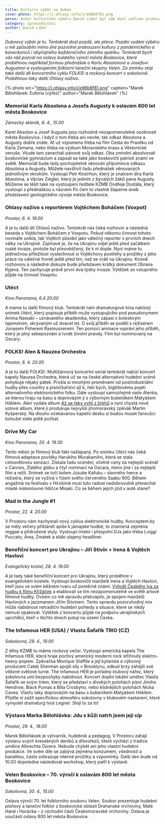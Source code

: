 ```yaml
---
title: Kulturní výběr na duben
cover-photo: https://i.ohlasy.info/i/e98b8f81.png
perex: Autor kulturního výběru David Liber byl sám dost zahlcen probouzením kultury z pandemického a koneckonců i obyčejného zimního spánku. Dubnový výběr je ale nakonec tu.
category: zpravodajství
author: David Liber
---
```


*Dubnový výběr je tu. Tentokrát dost pozdě, ale přece. Pozdní vydání výběru u mě způsobilo mimo jiné pozvolné probouzení kultury z pandemického a koneckonců i obyčejného každoročního zimního spánku. Tentokrát bych vás rád pozval na oslavy kulatého výročí města Boskovice, které proběhnou například formou přednášek o Karlu Absolonovi a Josefovi Augustovi a vystoupením folklorní taneční skupiny Velen. Za zmínku stojí také další díl koncertního cyklu FOLKS! a rockový koncert v sokolovně. Proběhnou taky další Ohlasy naživo.*

{% photo src="https://i.ohlasy.info/i/e98b8f81.png" caption="Marek Bělohlávek: Euforia (výřez)" author="Marek Bělohlávek" /%}

### Memoriál Karla Absolona a Josefa Augusty k oslavám 800 let města Boskovice

*Zámecký skleník, 6. 4., 15.00*

Karel Absolon a Josef Augusta jsou rozhodně nezapomenutelné osobnosti města Boskovice. I když o tom třeba ani nevíte, tak odkaz Absolona a Augusty dobře znáte. Ať už vzpomenu třeba na film Cesta do Pravěku od Karla Zemana, nebo třeba na výzkum Moravského krasu a Věstonické venuše. Všude tam zanechali pánové svůj odkaz. Oba zmínění absolvovali boskovické gymnázium a zapsali se také jako boskovičtí patrioti známí ve světě. Memoriál bude tedy pochopitelně věnován připomínce odkazu Absolona a Augusty. Můžete navštívit řadu přednášek věnovaných jednotlivým okruhům. Vystoupí Petr Kostrhun, který je znalcem díra Karla Absolona, a Václav Ziegler, který je jedním z bývalých žáků pana Augusty. Můžeme se těšit také na vystoupení ředitele KZMB Ondřeje Dostála, který vystoupí s přednáškou s názvem Po čem to vlastně šlapeme aneb představení geologického vývoje města Boskovice.

### Ohlasy naživo s reportérem Vojtěchem Boháčem (Voxpot)

*Prostor, 6. 4. 19.00*

A je tu další díl Ohlasů naživo. Tentokrát nás čeká rozhovor a následná beseda s Vojtěchem Boháčem z Voxpotu. Pokud někomu činnost tohoto novináře unikla, tak Vojtěch působil jako válečný reportér v prvních dnech války na Ukrajině. Zajímavé je, že na Ukrajinu odjel ještě před začátkem ruské invaze, protože byl přesvědčený, že k ní dojde. Nyní máme tu jedinečnou příležitost vyslechnout si Vojtěchovy postřehy a prožitky z jeho práce na válečné frontě ještě před tím, než se vrátí na Ukrajinu. Kromě rozhovoru a následné diskuze bude představen krátký dokument Obrana Kyjeva. Ten zachycuje právě první dva týdny invaze. Výtěžek ze vstupného půjde na činnost Voxpotu.

### Utéct

*Kino Panorama, 6.4 20.00*

A máme tu další filmový klub. Tentokrát nám dramaturgové kina nabízejí snímek Utéct, který popisuje příběh muže vystupujícího pod pseudonymem Amina Nawabi – uznávaného akademika, který zápasí s bolestivým tajemstvím, skrývaným už dvacet let. O svůj příběh se podělí s režisérem Jonasem Poherem Rasmussenem. Ten pomocí animace vypráví jeho příběh, který je plný sebepoznání a tvrdé životní pravdy. Film byl nominovaný na Oscary.

### FOLKS! Alen & Nauzea Orchestra

*Prostor, 8. 4. 20.00*

A je tu další FOLKS!. Multižánrový koncertní seriál tentokrát nabízí koncert kapely Nauzea Orchestra, která už se na české alternativní hudební scéně pohybuje nějaký pátek. Prošla si mnohými proměnami od postindustriální hudby přes country a písničkařství až k, řekl bych, bigbítovému pojetí alternativního elektronického folku. Dále vystoupí samozřejmě naše Alenka, se kterou hraju na basu a doprovázím ji s výborným bubeníkem Matyášem Höklem. Alen vydala album [Až se řeky vylijí z břehů](https://ohlasy.info/clanky/2020/07/rozhovor-alen.html) a nyní chystá nové solové album, které jí produkuje nejvyšší jihomoravský zpěvák Martin Kyšperský. Na dlouho očekávanou kapelní desku si budou muset fanoušci bohužel stále ještě počkat.

### Drive My Car

*Kino Panorama, 20\. 4. 19.30*

Tento měsíc je filmový klub fakt našlapaný. Po snímku Utéct nás čeká filmová adaptace povídky Harukiho Murakamiho, která se stala celosvětovou senzací. Získala řadu ocenění, včetně ceny za nejlepší scénář v Cannes, Zlatého glóbu a čtyř nominací na Oscara, mimo jiné i za nejlepší film a režii. Snímek se točí kolem Júsuke Kafuku – slavného herce a režiséra, který se vyžívá v řízení svého červeného Saabu 900. Během angažmá na festivalu v Hirošimě musí tuto radost nedobrovolně přenechat mladé málomluvné řidičce Misaki. Co se během jejich jízd v autě stane?

### Mad in the Jungle #1

*Prostor, 22. 4. 20.00*

V Prostoru nám nachystali nový cyklus elektronické hudby. Konceptem by se měly večery přiklánět spíše k jamajské hudbě, to znamená zejména reggae a přidružené styly. Vystoupí místní i přespolní DJs jako třeba Luiggi Puccato, Áma, Zmatek a stále utajený headliner. 

### Benefiční koncert pro Ukrajinu – Jiří Stivín + Irena & Vojtěch Havlovi

*Evangelický kostel, 28. 4. 19.00*

A je tady také benefiční koncert pro Ukrajinu, který proběhne v evangelickém kostele. Vystoupí boskovičtí manželé Irena a Vojtěch Havlovi, kteří jsou ve svém běžném tvaru už poměrně známí. [Vyhráli Českého lva za hudbu k filmu Křižáček](https://ohlasy.info/clanky/2018/04/rozhovor-havlovi.html) a etablovali se tím nezapomenutelně ve světě artové filmové hudby. Ovšem co mě opravdu překvapilo, je spojení manželů Havlových s jazzmanem Jiřím Stivínem. Tento opravdu pozoruhodný mix může nabídnout netradiční hudební pohledy a situace, které se nikdy nemusí opakovat. Výtěžek z koncertu půjde na podporu ukrajinských uprchlíků, kteří v těchto dnech putují na území Česka.

### The Infamous HER (USA) / Vlasta Šafařík TRIO (CZ)

*Sokolovna, 29. 4., 19.00*

Z dílny KZMB tu máme rockový večer. Vystoupí americká kapela The Infamous HER, která hraje poctivý americký moderní rock střihnutý elektro-heavy-popem. Zpěvačka Monique Staffile a její kytarista a výkonný producent Caleb Sherman spojili síly v Brooklynu, odkud brzy zahájili své vítězné světové turné. The Infamous HER je pořádný klubový nářez, který sokolovna umí bezpochyby nabídnout. Koncert doplní lokální umělec Vlasťa Šafařík se svým triem, který se představí v divokých polohách písní Jimiho Hendrixe, Black Pumas a Billa Crosbyho, nebo klidnějších polohách Nicka Cavea. Vlasťu taky doprovázím na basu s bubeníkem Matyášem Höklem. Přijďte si zažít specifickou atmosféru sokolovny v klubovém nastavení, které vymyslel dramaturg Ivoš Legner. Stojí to za to!

### Výstava Marka Bělohlávka: Jdu s kůží natrh jsem její cíp

*Prostor, 29. 4., 18.00*

Marek Bělohlávek je výtvarník, hudebník a pedagog. V Prostoru zahájí výstavu svých kresebných deníků a dřevořezů, které vychází z tradice umělce Albrechta Dürera. Nebude chybět ani jeho vlastní hudební produkce. Ve svém díle se zabývá zejména konzumem, všedností a banalitou, často zobrazuje niterné prožitky a vzpomínky. Další den bude od 10.00 dopoledne následovat workshop, který patří k výstavě. 

### Velen Boskovice – 70. výročí k oslavám 800 let města Boskovice

*Sokolovna, 30. 4., 15.00*

Oslava výročí 70. let folklorního souboru Velen. Soubor prezentuje hudební písňový a taneční folklor z boskovické oblasti Drahanské vrchoviny, Malé Hané i Horácka – z východní části Českomoravské vrchoviny. Oslava je součástí oslavy 800 let města Boskovice.